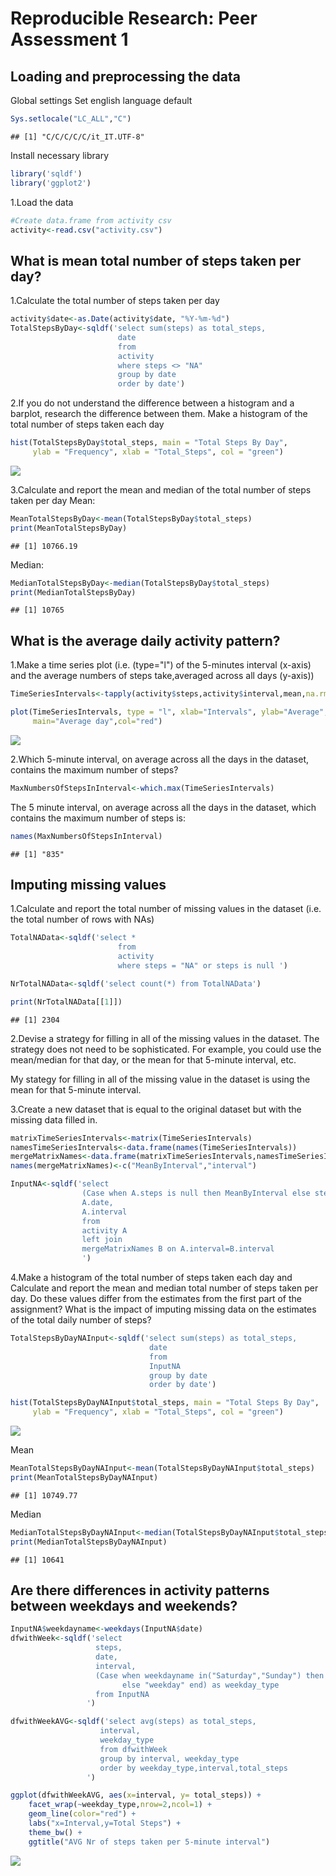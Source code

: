 # Reproducible Research: Peer Assessment 1


## Loading and preprocessing the data
Global settings
Set english language default

```r
Sys.setlocale("LC_ALL","C")
```

```
## [1] "C/C/C/C/C/it_IT.UTF-8"
```

Install necessary library

```r
library('sqldf')
library('ggplot2')
```

1.Load the data

```r
#Create data.frame from activity csv
activity<-read.csv("activity.csv")
```


## What is mean total number of steps taken per day?
1.Calculate the total number of steps taken per day


```r
activity$date<-as.Date(activity$date, "%Y-%m-%d")
TotalStepsByDay<-sqldf('select sum(steps) as total_steps,
                        date
                        from
                        activity
                        where steps <> "NA"
                        group by date
                        order by date')
```


2.If you do not understand the difference between a histogram and a barplot, research the difference between them. Make a histogram of the total number of steps taken each day


```r
hist(TotalStepsByDay$total_steps, main = "Total Steps By Day", 
     ylab = "Frequency", xlab = "Total_Steps", col = "green")
```

![](PA1_template_files/figure-html/unnamed-chunk-5-1.png) 

3.Calculate and report the mean and median of the total number of steps taken per day
Mean:

```r
MeanTotalStepsByDay<-mean(TotalStepsByDay$total_steps)
print(MeanTotalStepsByDay)
```

```
## [1] 10766.19
```
Median:

```r
MedianTotalStepsByDay<-median(TotalStepsByDay$total_steps)
print(MedianTotalStepsByDay)
```

```
## [1] 10765
```


## What is the average daily activity pattern?
1.Make a time series plot (i.e. (type="l") of the 5-minutes interval (x-axis) and the average numbers of steps take,averaged across all days (y-axis))

```r
TimeSeriesIntervals<-tapply(activity$steps,activity$interval,mean,na.rm=TRUE)

plot(TimeSeriesIntervals, type = "l", xlab="Intervals", ylab="Average",
     main="Average day",col="red")
```

![](PA1_template_files/figure-html/unnamed-chunk-8-1.png) 

2.Which 5-minute interval, on average across all the days in the dataset, contains the maximum number of steps?

```r
MaxNumbersOfStepsInInterval<-which.max(TimeSeriesIntervals)
```
The 5 minute interval, on average across all the days in the dataset, which contains the maximum number of steps is:

```r
names(MaxNumbersOfStepsInInterval)
```

```
## [1] "835"
```


## Imputing missing values

1.Calculate and report the total number of missing values in the dataset (i.e. the total number of rows with NAs)

```r
TotalNAData<-sqldf('select *
                        from
                        activity
                        where steps = "NA" or steps is null ')

NrTotalNAData<-sqldf('select count(*) from TotalNAData')

print(NrTotalNAData[[1]])
```

```
## [1] 2304
```

2.Devise a strategy for filling in all of the missing values in the dataset. The strategy does not need to be sophisticated. For example, you could use the mean/median for that day, or the mean for that 5-minute interval, etc.

My stategy for filling in all of the missing value in the dataset is using the mean for that 5-minute interval.

3.Create a new dataset that is equal to the original dataset but with the missing data filled in.


```r
matrixTimeSeriesIntervals<-matrix(TimeSeriesIntervals)
namesTimeSeriesIntervals<-data.frame(names(TimeSeriesIntervals))
mergeMatrixNames<-data.frame(matrixTimeSeriesIntervals,namesTimeSeriesIntervals)
names(mergeMatrixNames)<-c("MeanByInterval","interval")

InputNA<-sqldf('select 
                (Case when A.steps is null then MeanByInterval else steps end) as steps, 
                A.date,
                A.interval
                from
                activity A
                left join
                mergeMatrixNames B on A.interval=B.interval
                ')
```


4.Make a histogram of the total number of steps taken each day and Calculate and report the mean and median total number of steps taken per day. Do these values differ from the estimates from the first part of the assignment? What is the impact of imputing missing data on the estimates of the total daily number of steps?


```r
TotalStepsByDayNAInput<-sqldf('select sum(steps) as total_steps,
                               date
                               from
                               InputNA
                               group by date
                               order by date')

hist(TotalStepsByDayNAInput$total_steps, main = "Total Steps By Day", 
     ylab = "Frequency", xlab = "Total_Steps", col = "green")
```

![](PA1_template_files/figure-html/unnamed-chunk-13-1.png) 

Mean 

```r
MeanTotalStepsByDayNAInput<-mean(TotalStepsByDayNAInput$total_steps)
print(MeanTotalStepsByDayNAInput)
```

```
## [1] 10749.77
```

Median

```r
MedianTotalStepsByDayNAInput<-median(TotalStepsByDayNAInput$total_steps)
print(MedianTotalStepsByDayNAInput)
```

```
## [1] 10641
```



## Are there differences in activity patterns between weekdays and weekends?

```r
InputNA$weekdayname<-weekdays(InputNA$date)
dfwithWeek<-sqldf('select 
                   steps,
                   date,
                   interval,
                   (Case when weekdayname in("Saturday","Sunday") then "weekend" 
                         else "weekday" end) as weekday_type
                   from InputNA
                 ')
```


```r
dfwithWeekAVG<-sqldf('select avg(steps) as total_steps, 
                    interval,
                    weekday_type
                    from dfwithWeek
                    group by interval, weekday_type
                    order by weekday_type,interval,total_steps
                 ')
```


```r
ggplot(dfwithWeekAVG, aes(x=interval, y= total_steps)) +
    facet_wrap(~weekday_type,nrow=2,ncol=1) +  
    geom_line(color="red") +
    labs("x=Interval,y=Total Steps") +
    theme_bw() +
    ggtitle("AVG Nr of steps taken per 5-minute interval")
```

![](PA1_template_files/figure-html/unnamed-chunk-18-1.png) 
